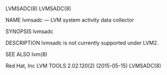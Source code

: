 LVMSADC(8)                                                                                                                                                                                         LVMSADC(8)



NAME
       lvmsadc — LVM system activity data collector


SYNOPSIS
       lvmsadc


DESCRIPTION
       lvmsadc is not currently supported under LVM2.


SEE ALSO
       lvm(8)



Red Hat, Inc                                                                          LVM TOOLS 2.02.120(2) (2015-05-15)                                                                           LVMSADC(8)
